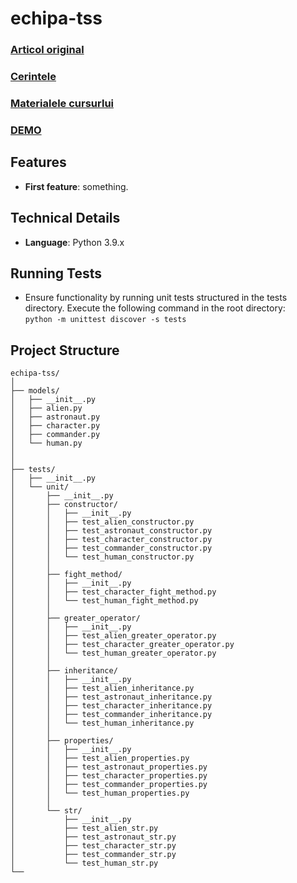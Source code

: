 # echipa-tss



### [Articol original](https://onlinelibrary.wiley.com/doi/10.1002/cae.22642)

### [Cerintele](./tema_proiect_TSS.docx)

### [Materialele cursurlui](https://drive.google.com/drive/folders/1sE4SYCgyXNxyiW6oRFTWalut7mMOdIu2)

### [DEMO](https://youtu.be/g8Dw-8hYT6w)

## Features
- **First feature**: something.

## Technical Details
- **Language**: Python 3.9.x

## Running Tests
- Ensure functionality by running unit tests structured in the tests directory. Execute the following command in the root directory:   
`python -m unittest discover -s tests`


## Project Structure

```plaintext
echipa-tss/
│
├── models/
│   ├── __init__.py
│   ├── alien.py
│   ├── astronaut.py
│   ├── character.py
│   ├── commander.py
│   └── human.py
│
│
├── tests/
│   ├── __init__.py
│   └── unit/
│       ├── __init__.py
│       ├── constructor/
│       │   ├── __init__.py
│       │   ├── test_alien_constructor.py
│       │   ├── test_astronaut_constructor.py
│       │   ├── test_character_constructor.py
│       │   ├── test_commander_constructor.py
│       │   └── test_human_constructor.py
│       │
│       ├── fight_method/
│       │   ├── __init__.py
│       │   ├── test_character_fight_method.py
│       │   └── test_human_fight_method.py
│       │
│       ├── greater_operator/
│       │   ├── __init__.py
│       │   ├── test_alien_greater_operator.py
│       │   ├── test_character_greater_operator.py
│       │   └── test_human_greater_operator.py
│       │
│       ├── inheritance/
│       │   ├── __init__.py
│       │   ├── test_alien_inheritance.py
│       │   ├── test_astronaut_inheritance.py
│       │   ├── test_character_inheritance.py
│       │   ├── test_commander_inheritance.py
│       │   └── test_human_inheritance.py
│       │
│       ├── properties/
│       │   ├── __init__.py
│       │   ├── test_alien_properties.py
│       │   ├── test_astronaut_properties.py
│       │   ├── test_character_properties.py
│       │   ├── test_commander_properties.py
│       │   └── test_human_properties.py
│       │
│       └── str/
│           ├── __init__.py
│           ├── test_alien_str.py
│           ├── test_astronaut_str.py
│           ├── test_character_str.py
│           ├── test_commander_str.py
│           └── test_human_str.py
└──
